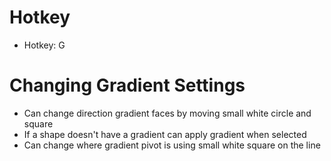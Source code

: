 # Hotkey
- Hotkey: G

# Changing Gradient Settings
- Can change direction gradient faces by moving small white circle and square
- If a shape doesn't have a gradient can apply gradient when selected
- Can change where gradient pivot is using small white square on the line